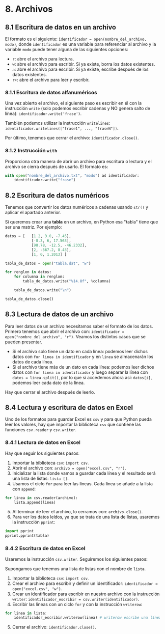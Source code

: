 # 8. Archivos
## 8.1 Escritura de datos en un archivo
El formato es el siguiente: `identificador = open(nombre_del_archivo, modo)`, donde `identificador` es una variable para referenciar al archivo y la variable `modo` puede tener alguna de las siguientes opciones:
- `r`: abre el archivo para lectura.
- `w`: abre el archivo para escribir. Si ya existe, borra los datos existentes.
- `a`: abre el archivo para escribir. Si ya existe, escribe después de los datos existentes.
- `r+`: abre el archivo para leer y escribir.

### 8.1.1 Escritura de datos alfanuméricos
Una vez abierto el archivo, el siguiente paso es escribir en él con la instrucción `write` (solo podemos escribir cadenas y NO genera salto de línea): `identificador.write('frase')`.

También podemos utilizar la instrucción `writelines`: `identificador.writelines(["frase1", ..., "fraseN"])`.

Por último, tenemos que cerrar el archivo: `identificador.close()`.

### 8.1.2 Instrucción `with`
Proporciona otra manera de abrir un archivo para escritura o lectura y el archivo se cierra después de usarlo. El formato es:

```py
with open("nombre_del_archivo.txt", "modo") ad identificador:
    identificador.write("frase")
```

## 8.2 Escritura de datos numéricos
Tenemos que convertir los datos numéricos a cadenas usando `str()` y aplicar el apartado anterior.

Si queremos crear una **tabla** en un archivo, en Python esa "tabla" tiene que ser una matriz. Por ejemplo:

```py
datos = [   [1.2, 3.0, -7.45],
            [-8.3, 6, 17.563],  
            [98.78, -12.5, -46.2332],
            [2, -567.2, 8.43],
            [1, 0, 1.2013] ]

tabla_de_datos = open("tabla.dat", "w")

for renglon in datos:
    for columna in renglon:
        tabla_de_datos.write("%14.8f", %columna)

    tabla_de_datos.write("\n")

tabla_de_datos.close()
```

## 8.3 Lectura de datos de un archivo
Para leer datos de un archivo necesitamos saber el formato de los datos. Primero tenemos que abrir el archivo con: `identificador = open("nombre_del_archivo", "r")`. Veamos los distintos casos que se pueden presentar.

- Si el archivo solo tiene un dato en cada línea: podemos leer dichos datos con `for linea in identificador` y en `linea` se almacenarán los datos de cada línea.
- Si el archivo tiene más de un dato en cada línea: podemos leer dichos datos con `for linea in identificador` y luego separar la línea con `datos = linea.split()`, por lo que si accedemos ahora así: `datos[i]`, podemos leer cada dato de la línea.

Hay que cerrar el archivo después de leerlo.

## 8.4 Lectura y escritura de datos en Excel
Uno de los formatos para guardar Excel es `csv` y para que Python pueda leer los valores, hay que importar la biblioteca `csv` que contiene las funciones `csv.reader` y `csv.writer`.

### 8.4.1 Lectura de datos en Excel
Hay que seguir los siguientes pasos:

1. Importar la biblioteca `csv`: `import csv`.
2. Abrir el archivo con: `archivo = open("excel.csv", "r")`.
3. Inicializar la lista donde vamos a guardar cada línea y el resultado será una lista de listas: `lista []`.
4. Usamos el ciclo `for` para leer las líneas. Cada línea se añade a la lista con `append`:

```py
for linea in csv.reader(archivo):
    lista.append(linea)
```

5. Al terminar de leer el archivo, lo cerramos con: `archivo.close()`.
6. Para ver los datos leídos, ya que se trata de una lista de listas, usaremos la instrucción `pprint`:

```py
import pprint
pprint.pprint(tabla)
```

### 8.4.2 Escritura de datos en Excel
Usaremos la instrucción `csv.writer`. Seguiremos los siguientes pasos:

Supongamos que tenemos una lista de listas con el nombre de `lista`.

1. Importar la biblioteca `csv`: `import csv`.
2. Crear el archivo para escribir y definir un identificador: `identificador = open("excel.csv", "w")`.
3. Crear un identificador para escribir en nuestro archivo con la instrucción `writer`: `identificador_escribir = csv.writer(identificador)`.
4. Escribir las líneas con un ciclo `for` y con la instrucción `writerow`:

```py
for linea in lista:
    identificador_escribir.writerow(linea) # writerow escribe una línea completa en un archivo
```

5. Cerrar el archivo: `identificador.close()`.

